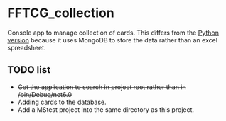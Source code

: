 # FFTCG_collection

Console app to manage collection of cards. This differs from the [Python version](https://github.com/TcPirate1/Excel_Searcher-Python) because it uses MongoDB to store the data rather than an excel spreadsheet.

## TODO list
- ~~Get the application to search in project root rather than in /bin/Debug/net6.0~~
- Adding cards to the database.
- Add a MStest project into the same directory as this project.

